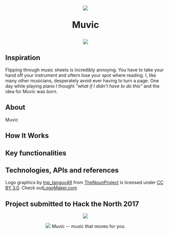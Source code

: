 <h1 align = "center">
<img src="http://www198.lunapic.com/do-not-link-here-use-hosting-instead/150556305195094?7257504431">

Muvic
</h1>
<p align = "center">
<a src="https://devpost.com/software/muvic"><img src="https://hackthenorth.com/img/black-logo.svg"></a>
</p>

<h2> Inspiration </h2>
<p>
Flipping through music sheets is incredibly annoying. You have to take your hand off your instrument and oftern lose your spot where reading. I, like many other musicians, desperately avoid ever having to turn a page.
One day while playing piano I thought <em>"what if I didn't have to do this"</em> and the idea for Muvic was born.
</p>

<h2> About </h2>
<p>
Muvic
</p>

<h2> How It Works <h2>

<h2> Key functionalities </h2>

<h2> Technologies, APIs and references </h2>




<p>
Logo graphics by <a href="https://thenounproject.com/tanguy49">tnp_tanguy49</a> from <a href="https://thenounproject.com/">TheNounProject</a> is licensed under <a href="http://creativecommons.org/licenses/by/3.0/" title="Creative Commons BY 3.0">CC BY 3.0</a>. Check out<a href="http://logomakr.com" title="Logo Maker">LogoMaker.com</a>
</p>

<h2>Project submitted to Hack the North 2017 </h2>
<p align = "center">
<a src="https://devpost.com/software/muvic"><img src="https://hackthenorth.com/img/black-logo.svg"></a>
</p>

<p align = "center">
<img src="http://www198.lunapic.com/editor/working/150555764556733?978257898">
Muvic -- music that moves for you.
</p>
